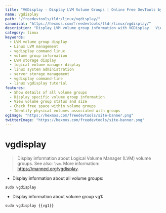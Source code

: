 ```yaml
---
title: "VGDisplay - Display LVM Volume Groups | Online Free DevTools by Hexmos"
name: vgdisplay
path: "/freedevtools/tldr/linux/vgdisplay/"
canonical: "https://hexmos.com/freedevtools/tldr/linux/vgdisplay/"
description: "Display LVM volume group information with VGDisplay.  View details on your logical volumes and manage storage efficiently. Free online tool, no registration required."
category: linux
keywords:
  - LVM volume group display
  - Linux LVM management
  - vgdisplay command linux
  - volume group information
  - LVM storage display
  - logical volume manager display
  - linux system administration
  - server storage management
  - vgdisplay command-line
  - linux vgdisplay tutorial
features:
  - Show details of all volume groups
  - Display specific volume group information
  - View volume group status and size
  - Check free space within volume groups
  - Identify physical volumes associated with groups
ogImage: "https://hexmos.com/freedevtools/site-banner.png"
twitterImage: "https://hexmos.com/freedevtools/site-banner.png"
---
```


# vgdisplay

> Display information about Logical Volume Manager (LVM) volume groups.
> See also: `lvm`.
> More information: <https://manned.org/vgdisplay>.

- Display information about all volume groups:

`sudo vgdisplay`

- Display information about volume group vg1:

`sudo vgdisplay {{vg1}}`
